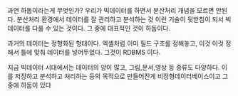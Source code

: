 과연 하둡이라는게 무엇인가?
우리가 빅데이터를 하면서 분산처리 개념을 모르면 안된다.
분산처리 환경에서 데이터를 잘 관리하고 분석하는 것 이런 기술이 뒷받침이 되서 빅데이터를 다룰 수 있는 것이다.
그 중에 대표적인 것이 하둡이다.

과거의 데이터는 정형화된 형태이다.
엑셀처럼 이미 필드 구조를 정해놓고, 이것 이것 정해서 틀에 맞춰 데이터를 넣어두었다. 그것이 RDBMS 이다. 

지금 빅데이터 시대에서는 데이터의 양이 많고, 그림,문서,영상 등 종류도 다양하다. 이를 저장하고 분석하고 처리하는 등의 목적으로 만들어진게 비정형데이터베이스이고 그 중에 하둡이 있다
